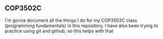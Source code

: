 ## COP3502C
I'm gonna document all the things I do for my COP3502C class (programming fundamentals) in this repository. I have also been trying to practice using git and github, so this helps with that
